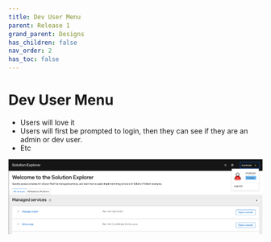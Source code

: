 ```yaml
---
title: Dev User Menu
parent: Release 1
grand_parent: Designs
has_children: false
nav_order: 2
has_toc: false
---
```


# Dev User Menu

- Users will love it
- Users will first be prompted to login, then they can see if they are an admin or dev user.
- Etc

![03](img/dev_user_menu.png)
